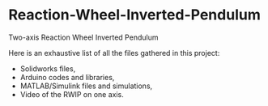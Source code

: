# Reaction-Wheel-Inverted-Pendulum
Two-axis Reaction Wheel Inverted Pendulum

Here is an exhaustive list of all the files gathered in this project:
- Solidworks files,
- Arduino codes and libraries,
- MATLAB/Simulink files and simulations,
- Video of the RWIP on one axis.
